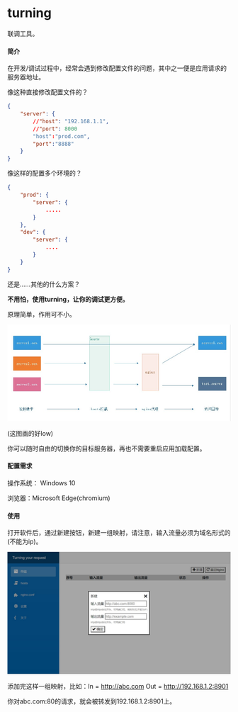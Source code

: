 # turning
联调工具。



#### 简介

在开发/调试过程中，经常会遇到修改配置文件的问题，其中之一便是应用请求的服务器地址。

像这种直接修改配置文件的？

```json
{
    "server": {
        //"host": "192.168.1.1",
        //"port": 8000
        "host":"prod.com",
        "port":"8888"
    }
}
```

像这样的配置多个环境的？

```json
{
    "prod": {
        "server": {
            .....
        }
    },
    "dev": {
        "server": {
            ....
        }
    }
}
```

还是……其他的什么方案？

**不用怕，使用turning，让你的调试更方便。**

原理简单，作用可不小。

![img1](files/img1.jpg)

(这图画的好low)

你可以随时自由的切换你的目标服务器，再也不需要重启应用加载配置。



#### 配置需求

操作系统： Windows 10

浏览器：Microsoft Edge(chromium)



#### 使用

打开软件后，通过新建按钮，新建一组映射，请注意，输入流量必须为域名形式的(不能为ip)。

![img2](files/img2.jpg)

添加完这样一组映射，比如：In = http://abc.com Out = http://192.168.1.2:8901

你对abc.com:80的请求，就会被转发到192.168.1.2:8901上。

